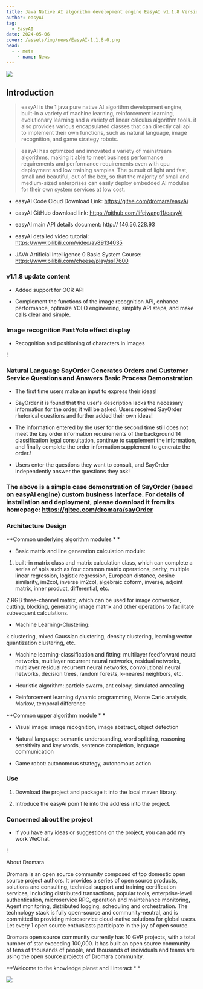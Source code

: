 ```yaml
---
title: Java Native AI algorithm development engine EasyAI v1.1.8 Version Release
author: easyAI
tag:
  - EasyAI
date: 2024-05-06
cover: /assets/img/news/EasyAI-1.1.8-0.png
head:
  - - meta
    - name: News
---
```


  

![](/assets/img/news/EasyAI-1.1.8-0.png)

## Introduction

> easyAI is the 1 java pure native AI algorithm development engine, built-in a variety of machine learning, reinforcement learning, evolutionary learning and a variety of linear calculus algorithm tools. it also provides various encapsulated classes that can directly call api to implement their own functions, such as natural language, image recognition, and game strategy robots.

> easyAI has optimized and innovated a variety of mainstream algorithms, making it able to meet business performance requirements and performance requirements even with cpu deployment and low training samples. The pursuit of light and fast, small and beautiful, out of the box, so that the majority of small and medium-sized enterprises can easily deploy embedded AI modules for their own system services at low cost.

* easyAI Code Cloud Download Link: https://gitee.com/dromara/easyAi

* easyAI GitHub download link: https://github.com/lifejwang11/easyAi

* easyAI main API details document: http:// 146.56.228.93

* easyAI detailed video tutorial: https://www.bilibili.com/video/av89134035

* JAVA Artificial Intelligence 0 Basic System Course: https://www.bilibili.com/cheese/play/ss17600


### v1.1.8 update content

* Added support for OCR API

* Complement the functions of the image recognition API, enhance performance, optimize YOLO engineering, simplify API steps, and make calls clear and simple.


### Image recognition FastYolo effect display

* Recognition and positioning of characters in images


! [](/assets/img/news/EasyAI-1.1.8-1.jfif)

### Natural Language SayOrder Generates Orders and Customer Service Questions and Answers Basic Process Demonstration

* The first time users make an input to express their ideas! [](/assets/img/news/EasyAI-1.1.8-2.png)

* SayOrder it is found that the user's description lacks the necessary information for the order, it will be asked. Users received SayOrder rhetorical questions and further added their own ideas! [](/assets/img/news/EasyAI-1.1.8-3.png)

* The information entered by the user for the second time still does not meet the key order information requirements of the background 14 classification legal consultation, continue to supplement the information, and finally complete the order information supplement to generate the order.! [](/assets/img/news/EasyAI-1.1.8-4.png)

* Users enter the questions they want to consult, and SayOrder independently answer the questions they ask! [](/assets/img/news/EasyAI-1.1.8-5.png)


### The above is a simple case demonstration of SayOrder (based on easyAI engine) custom business interface. For details of installation and deployment, please download it from its homepage: https://gitee.com/dromara/sayOrder

### Architecture Design

**Common underlying algorithm modules * *

* Basic matrix and line generation calculation module:

1. built-in matrix class and matrix calculation class, which can complete a series of apis such as four common matrix operations, parity, multiple linear regression, logistic regression, European distance, cosine similarity, im2col, inverse im2col, algebraic coform, inverse, adjoint matrix, inner product, differential, etc.

2.RGB three-channel matrix, which can be used for image conversion, cutting, blocking, generating image matrix and other operations to facilitate subsequent calculations.

* Machine Learning-Clustering:

k clustering, mixed Gaussian clustering, density clustering, learning vector quantization clustering, etc.

* Machine learning-classification and fitting: multilayer feedforward neural networks, multilayer recurrent neural networks, residual networks, multilayer residual recurrent neural networks, convolutional neural networks, decision trees, random forests, k-nearest neighbors, etc.

* Heuristic algorithm: particle swarm, ant colony, simulated annealing

* Reinforcement learning dynamic programming, Monte Carlo analysis, Markov, temporal difference


**Common upper algorithm module * *

* Visual image: image recognition, image abstract, object detection

* Natural language: semantic understanding, word splitting, reasoning sensitivity and key words, sentence completion, language communication

* Game robot: autonomous strategy, autonomous action


### Use

1. Download the project and package it into the local maven library.

2. Introduce the easyAi pom file into the address into the project.

### Concerned about the project

* If you have any ideas or suggestions on the project, you can add my work WeChat.


! [](/assets/img/news/EasyAI-1.1.8-6.png)



About Dromara

Dromara is an open source community composed of top domestic open source project authors. It provides a series of open source products, solutions and consulting, technical support and training certification services, including distributed transactions, popular tools, enterprise-level authentication, microservice RPC, operation and maintenance monitoring, Agent monitoring, distributed logging, scheduling and orchestration. The technology stack is fully open-source and community-neutral, and is committed to providing microservice cloud-native solutions for global users. Let every 1 open source enthusiasts participate in the joy of open source.



Dromara open source community currently has 10 GVP projects, with a total number of star exceeding 100,000. It has built an open source community of tens of thousands of people, and thousands of individuals and teams are using the open source projects of Dromara community.

**Welcome to the knowledge planet and I interact * *

![](/assets/img/news/EasyAI-1.1.8-7.webp)